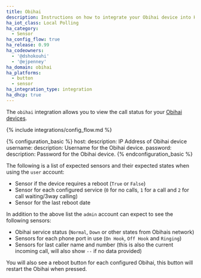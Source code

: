 ```yaml
---
title: Obihai
description: Instructions on how to integrate your Obihai device into Home Assistant.
ha_iot_class: Local Polling
ha_category:
  - Sensor
ha_config_flow: true
ha_release: 0.99
ha_codeowners:
  - '@dshokouhi'
  - '@ejpenney'
ha_domain: obihai
ha_platforms:
  - button
  - sensor
ha_integration_type: integration
ha_dhcp: true
---
```


The `obihai` integration allows you to view the call status for your [Obihai devices](https://www.obitalk.com/info/products#home_section).

{% include integrations/config_flow.md %}

{% configuration_basic %}
host:
  description: IP Address of Obihai device
username:
  description: Username for the Obihai device.
password:
  description: Password for the Obihai device.
{% endconfiguration_basic %}

The following is a list of expected sensors and their expected states when using the `user` account:

- Sensor if the device requires a reboot (`True` or `False`)
- Sensor for each configured service (`0` for no calls, `1` for a call and `2` for call waiting/3way calling)
- Sensor for the last reboot date

In addition to the above list the `admin` account can expect to see the following sensors:

- Obihai service status (`Normal`, `Down` or other states from Obihais network)
- Sensors for each phone port in use (`On Hook`, `Off Hook` and `Ringing`)
- Sensors for last caller name and number (this is also the current incoming call, will also show `--` if no data provided)

You will also see a reboot button for each configured Obihai, this button will restart the Obihai when pressed.
